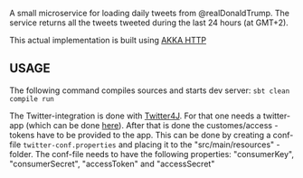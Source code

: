 A small microservice for loading daily tweets from @realDonaldTrump. The service returns all the tweets tweeted during the last 24 hours (at GMT+2). 

This actual implementation is built using [AKKA HTTP](http://doc.akka.io/docs/akka-http/current/index.html)

## USAGE

The following command compiles sources and starts dev server: ```sbt clean compile run```

The Twitter-integration is done with [Twitter4J](http://twitter4j.org/en/). For that one needs a twitter-app (which can be done [here](https://apps.twitter.com/)). After that is done the customes/access -tokens have to be provided to the app. This can be done by creating a conf-file ```twitter-conf.properties``` and placing it to the "src/main/resources" -folder. The conf-file needs to have the following properties: "consumerKey", "consumerSecret", "accessToken" and "accessSecret"
